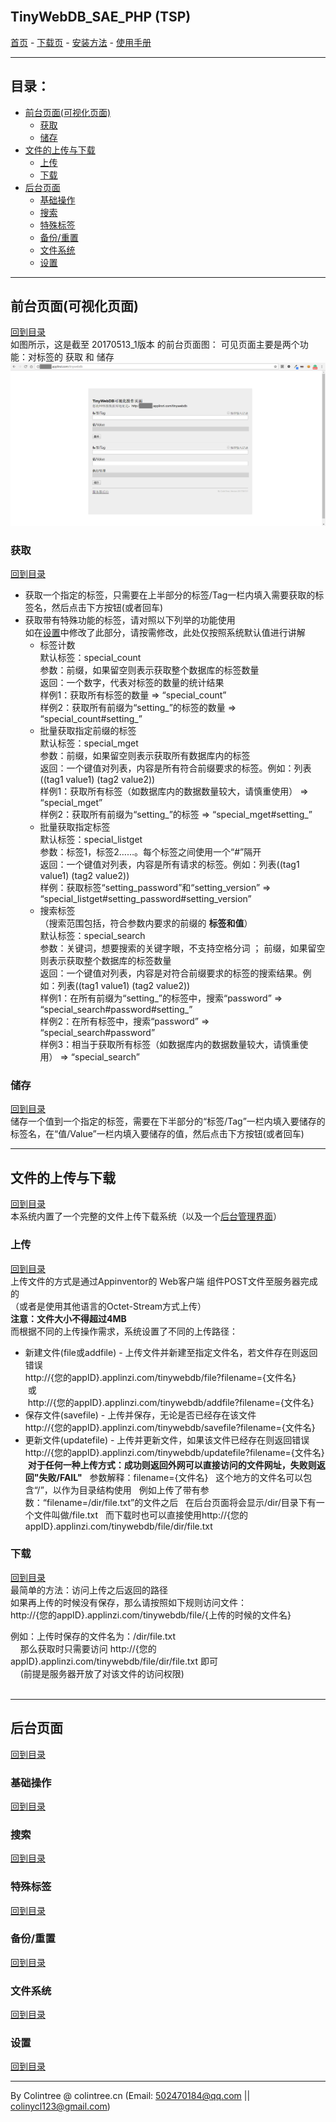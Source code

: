 <br>

## TinyWebDB_SAE_PHP (TSP)
[首页](/) - [下载页](下载页) - [安装方法](安装方法) - [使用手册](使用手册)
  
***
 
## 目录：
* [前台页面(可视化页面)](#%E5%89%8D%E5%8F%B0%E9%A1%B5%E9%9D%A2%E5%8F%AF%E8%A7%86%E5%8C%96%E9%A1%B5%E9%9D%A2)
  * [获取](#%E8%8E%B7%E5%8F%96)
  * [储存](#%E5%82%A8%E5%AD%98)
* [文件的上传与下载](#%E6%96%87%E4%BB%B6%E7%9A%84%E4%B8%8A%E4%BC%A0%E4%B8%8E%E4%B8%8B%E8%BD%BD)
  * [上传](#%E4%B8%8A%E4%BC%A0)
  * [下载](#%E4%B8%8B%E8%BD%BD)
* [后台页面](#%E5%90%8E%E5%8F%B0%E9%A1%B5%E9%9D%A2)
  * [基础操作](#%E5%9F%BA%E7%A1%80%E6%93%8D%E4%BD%9C)
  * [搜索](#%E6%90%9C%E7%B4%A2)
  * [特殊标签](#%E7%89%B9%E6%AE%8A%E6%A0%87%E7%AD%BE)
  * [备份/重置](#%E5%A4%87%E4%BB%BD%E9%87%8D%E7%BD%AE)
  * [文件系统](#%E6%96%87%E4%BB%B6%E7%B3%BB%E7%BB%9F)
  * [设置](#%E8%AE%BE%E7%BD%AE)
  
***
  
## 前台页面(可视化页面)
[回到目录](#%E7%9B%AE%E5%BD%95)  
如图所示，这是截至 20170513_1版本 的前台页面图：
可见页面主要是两个功能：对标签的 获取 和 储存  
![](image/%E4%BD%BF%E7%94%A8%E6%96%B9%E6%B3%95---%E5%8A%9F%E8%83%BD%E4%BB%8B%E7%BB%8D/front.png)

### 获取
[回到目录](#%E7%9B%AE%E5%BD%95)  
* 获取一个指定的标签，只需要在上半部分的标签/Tag一栏内填入需要获取的标签名，然后点击下方按钮(或者回车)
* 获取带有特殊功能的标签，请对照以下列举的功能使用  
  如在[设置](#%E7%89%B9%E6%AE%8A%E6%A0%87%E7%AD%BE)中修改了此部分，请按需修改，此处仅按照系统默认值进行讲解
  * 标签计数  
    默认标签：special_count  
    参数：前缀，如果留空则表示获取整个数据库的标签数量  
    返回：一个数字，代表对标签的数量的统计结果  
    样例1：获取所有标签的数量 => “special_count”  
    样例2：获取所有前缀为“setting_”的标签的数量 => “special_count#setting_”
  * 批量获取指定前缀的标签  
    默认标签：special_mget  
    参数：前缀，如果留空则表示获取所有数据库内的标签  
    返回：一个键值对列表，内容是所有符合前缀要求的标签。例如：列表((tag1 value1) (tag2 value2))  
    样例1：获取所有标签（如数据库内的数据数量较大，请慎重使用） => “special_mget”  
    样例2：获取所有前缀为“setting_”的标签 => “special_mget#setting_”
  * 批量获取指定标签  
    默认标签：special_listget  
    参数：标签1，标签2……。每个标签之间使用一个“#”隔开  
    返回：一个键值对列表，内容是所有请求的标签。例如：列表((tag1 value1) (tag2 value2))  
    样例：获取标签“setting_password”和“setting_version” => “special_listget#setting_password#setting_version”
  * 搜索标签  
    （搜索范围包括，符合参数内要求的前缀的 **标签和值**）  
    默认标签：special_search  
    参数：关键词，想要搜索的关键字眼，不支持空格分词 ； 前缀，如果留空则表示获取整个数据库的标签数量  
    返回：一个键值对列表，内容是对符合前缀要求的标签的搜索结果。例如：列表((tag1 value1) (tag2 value2))  
    样例1：在所有前缀为“setting_”的标签中，搜索“password” => “special_search#password#setting_”  
    样例2：在所有标签中，搜索“password” => “special_search#password”  
    样例3：相当于获取所有标签（如数据库内的数据数量较大，请慎重使用） => “special_search”

### 储存
[回到目录](#%E7%9B%AE%E5%BD%95)  
储存一个值到一个指定的标签，需要在下半部分的“标签/Tag”一栏内填入要储存的标签名，在“值/Value”一栏内填入要储存的值，然后点击下方按钮(或者回车)
  
***
  
## 文件的上传与下载
[回到目录](#%E7%9B%AE%E5%BD%95)  
本系统内置了一个完整的文件上传下载系统（以及一个[后台管理界面](#%E6%96%87%E4%BB%B6%E7%B3%BB%E7%BB%9F)）
### 上传
[回到目录](#%E7%9B%AE%E5%BD%95)  
上传文件的方式是通过Appinventor的 Web客户端 组件POST文件至服务器完成的  
（或者是使用其他语言的Octet-Stream方式上传）  
**注意：文件大小不得超过4MB**  
而根据不同的上传操作需求，系统设置了不同的上传路径：  
* 新建文件(file或addfile) - 上传文件并新建至指定文件名，若文件存在则返回错误  
  http://{您的appID}.applinzi.com/tinywebdb/file?filename={文件名}  
  或  
  http://{您的appID}.applinzi.com/tinywebdb/addfile?filename={文件名}  
* 保存文件(savefile) - 上传并保存，无论是否已经存在该文件  
  http://{您的appID}.applinzi.com/tinywebdb/savefile?filename={文件名}  
* 更新文件(updatefile) - 上传并更新文件，如果该文件已经存在则返回错误  
  http://{您的appID}.applinzi.com/tinywebdb/updatefile?filename={文件名}  
  **对于任何一种上传方式：成功则返回外网可以直接访问的文件网址，失败则返回"失败/FAIL"**  
参数解释：filename={文件名}  
这个地方的文件名可以包含“/”，以作为目录结构使用  
例如上传了带有参数：“filename=/dir/file.txt”的文件之后  
在后台页面将会显示/dir/目录下有一个文件叫做/file.txt  
而下载时也可以直接使用http://{您的appID}.applinzi.com/tinywebdb/file/dir/file.txt  
### 下载
[回到目录](#%E7%9B%AE%E5%BD%95)  
最简单的方法：访问上传之后返回的路径  
如果再上传的时候没有保存，那么请按照如下规则访问文件：  
http://{您的appID}.applinzi.com/tinywebdb/file/{上传的时候的文件名}  

例如：上传时保存的文件名为：/dir/file.txt  
     那么获取时只需要访问 http://{您的appID}.applinzi.com/tinywebdb/file/dir/file.txt 即可  
     (前提是服务器开放了对该文件的访问权限)  
  
***
  
## 后台页面
[回到目录](#%E7%9B%AE%E5%BD%95)
### 基础操作
[回到目录](#%E7%9B%AE%E5%BD%95)
### 搜索
[回到目录](#%E7%9B%AE%E5%BD%95)
### 特殊标签
[回到目录](#%E7%9B%AE%E5%BD%95)
### 备份/重置
[回到目录](#%E7%9B%AE%E5%BD%95)
### 文件系统
[回到目录](#%E7%9B%AE%E5%BD%95)
### 设置
[回到目录](#%E7%9B%AE%E5%BD%95)
  
***
  
By Colintree @ colintree.cn (Email: 502470184@qq.com \|\| colinycl123@gmail.com)

<br>
